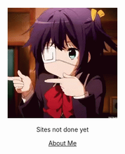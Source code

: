 <!DOCTYPE html>
<html>
<!-- Spin Gif -->
<p style="text-align: center;"><img src="imgs/spin.gif" alt="construction img"></p>
<!-- Site not done message -->
<p style="text-align: center;"><span style="font-size:1em;">Sites not done yet</span></p>

<!-- About Me Stuff -->
<p style="text-align: center;"><span style="font-size:1em;"><a href="info/about.md">About Me</a></span></p>
</html>